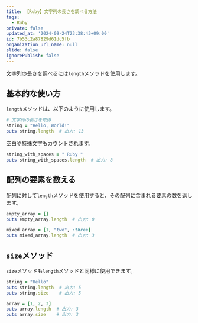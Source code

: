 ```yaml
---
title: 【Ruby】文字列の長さを調べる方法
tags:
  - Ruby
private: false
updated_at: '2024-09-24T23:38:43+09:00'
id: 7b53c2a87829d61dc5fb
organization_url_name: null
slide: false
ignorePublish: false
---
```

文字列の長さを調べるには`length`メソッドを使用します。

## 基本的な使い方

`length`メソッドは、以下のように使用します。

```ruby
# 文字列の長さを取得
string = "Hello, World!"
puts string.length  # 出力: 13

```

空白や特殊文字もカウントされます。

```ruby
string_with_spaces = " Ruby "
puts string_with_spaces.length  # 出力: 8
```

## 配列の要素を数える

配列に対して`length`メソッドを使用すると、その配列に含まれる要素の数を返します。

```ruby
empty_array = []
puts empty_array.length  # 出力: 0

mixed_array = [1, "two", :three]
puts mixed_array.length  # 出力: 3
```

## `size`メソッド

`size`メソッドも`length`メソッドと同様に使用できます。

```ruby
string = "Hello"
puts string.length  # 出力: 5
puts string.size    # 出力: 5

array = [1, 2, 3]
puts array.length  # 出力: 3
puts array.size    # 出力: 3
```
